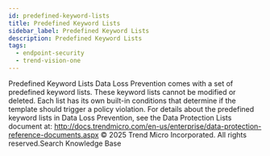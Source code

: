 ```yaml
---
id: predefined-keyword-lists
title: Predefined Keyword Lists
sidebar_label: Predefined Keyword Lists
description: Predefined Keyword Lists
tags:
  - endpoint-security
  - trend-vision-one
---
```


 Predefined Keyword Lists Data Loss Prevention comes with a set of predefined keyword lists. These keyword lists cannot be modified or deleted. Each list has its own built-in conditions that determine if the template should trigger a policy violation. For details about the predefined keyword lists in Data Loss Prevention, see the Data Protection Lists document at: http://docs.trendmicro.com/en-us/enterprise/data-protection-reference-documents.aspx © 2025 Trend Micro Incorporated. All rights reserved.Search Knowledge Base